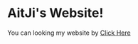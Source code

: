 # **__AitJi's Website!__**
You can looking my website by [Click Here](https://lnwaitji.github.io/Home/)
